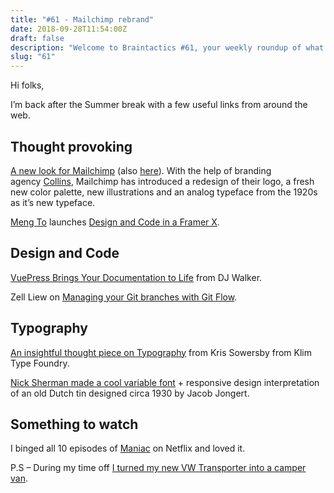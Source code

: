 ```yaml
---
title: "#61 - Mailchimp rebrand"
date: 2018-09-28T11:54:00Z
draft: false
description: "Welcome to Braintactics #61, your weekly roundup of what’s happening in design, code and typography."
slug: "61"
---
```


Hi folks,

I’m back after the Summer break with a few useful links from around the web.

## Thought provoking

[A new look for Mailchimp](https://twitter.com/Mailchimp/status/1045088136697704448) (also [here](https://mailchimp.com/resources/new-brand-announcement-2018/)). With the help of branding agency [Collins](https://www.wearecollins.com/), Mailchimp has introduced a redesign of their logo, a fresh new color palette, new illustrations and an analog typeface from the 1920s as it’s new typeface.

[Meng To](https://twitter.com/MengTo) launches [Design and Code in a Framer X](https://designcode.io/framer-x/).

## Design and Code

[VuePress Brings Your Documentation to Life](https://forestry.io/blog/vuepress-brings-your-documentation-to-life/) from DJ Walker.

Zell Liew on [Managing your Git branches with Git Flow](https://zellwk.com/blog/git-flow/).

## Typography

[An insightful thought piece on Typography](https://klim.co.nz/blog/10000-original-copies/) from Kris Sowersby from Klim Type Foundry.

[Nick Sherman made a cool variable font](https://twitter.com/NickSherman/status/1045406974601441280) + responsive design interpretation of an old Dutch tin designed circa 1930 by Jacob Jongert.

## Something to watch

I binged all 10 episodes of [Maniac](https://www.youtube.com/watch?v=L6cDDmk-O5A) on Netflix and loved it.

P.S – During my time off [I turned my new VW Transporter into a camper van](https://www.instagram.com/catcherontheroad_/).
